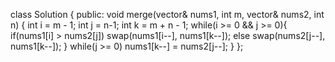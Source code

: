class Solution {
public:
void merge(vector<int>& nums1, int m, vector<int>& nums2, int n) {
int i = m - 1;
int j = n-1;
int k = m + n - 1;
while(i >= 0 && j >= 0){
if(nums1[i] > nums2[j])
swap(nums1[i--], nums1[k--]);
else
swap(nums2[j--], nums1[k--]);
}
while(j >= 0)
nums1[k--] = nums2[j--];
}
};